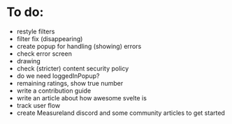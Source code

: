 # To do:

- restyle filters
- filter fix (disappearing)
- create popup for handling (showing) errors
- check error screen
- drawing
- check (stricter) content security policy
- do we need loggedInPopup?
- remaining ratings, show true number
- write a contribution guide
- write an article about how awesome svelte is
- track user flow
- create Measureland discord and some community articles to get started
